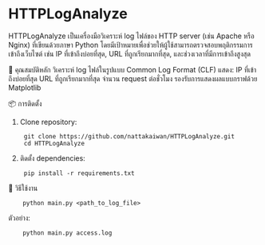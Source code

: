 # HTTPLogAnalyze
HTTPLogAnalyze เป็นเครื่องมือวิเคราะห์ log ไฟล์ของ HTTP server (เช่น Apache หรือ Nginx) ที่เขียนด้วยภาษา Python โดยมีเป้าหมายเพื่อช่วยให้ผู้ใช้สามารถตรวจสอบพฤติกรรมการเข้าถึงเว็บไซต์ เช่น IP ที่เข้าถึงบ่อยที่สุด, URL ที่ถูกเรียกมากที่สุด, และช่วงเวลาที่มีการเข้าถึงสูงสุด

🔧 คุณสมบัติหลัก
วิเคราะห์ log ไฟล์ในรูปแบบ Common Log Format (CLF)
แสดง:
IP ที่เข้าถึงบ่อยที่สุด
URL ที่ถูกเรียกมากที่สุด
จำนวน request ต่อชั่วโมง
รองรับการแสดงผลแบบกราฟด้วย Matplotlib

📦 การติดตั้ง

1. Clone repository:
   
		git clone https://github.com/nattakaiwan/HTTPLogAnalyze.git
		cd HTTPLogAnalyze

3. ติดตั้ง dependencies:
   
		pip install -r requirements.txt


🚀 วิธีใช้งาน

		python main.py <path_to_log_file>

ตัวอย่าง:

		python main.py access.log


